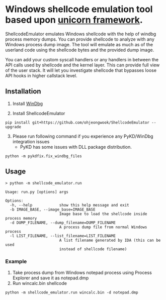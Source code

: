 # Windows shellcode emulation tool based upon [unicorn framework](https://www.unicorn-engine.org/).

ShellcodeEmulator emulates Windows shellcode with the help of windbg process memory dumps. You can provide shellcode to analyze with any Windows process dump image. The tool will emulate as much as of the userland code using the shellcode bytes and the provided dump image.

You can add your custom syscall handlers or any handlers in between the API calls used by shellcode and the kernel layer. This can provide full view of the user stack. It will let you investigate shellcode that bypasses loose API  hooks in higher callstack level.

## Installation

1. Install [WinDbg](https://docs.microsoft.com/en-us/windows-hardware/drivers/debugger/)

2. Install ShellcodeEmulator

```
pip install git+https://github.com/ohjeongwook/ShellcodeEmulator --upgrade
```

3. Please run following command if you experience any PyKD/WinDbg integration issues
   * PyKD has some issues with DLL package distribution.

```
python -m pykdfix.fix_windbg_files
```

## Usage

```
> python -m shellcode_emulator.run

Usage: run.py [options] args

Options:
  -h, --help            show this help message and exit
  -b IMAGE_BASE, --image_base=IMAGE_BASE
                        Image base to load the shellcode inside process memory
  -d DUMP_FILENAME, --dump_filename=DUMP_FILENAME
                        A process dump file from normal Windows process
  -l LIST_FILENAME, --list_filename=LIST_FILENAME
                        A list filename generated by IDA (this can be used
                        instead of shellcode filename)
```

### Example

1. Take process dump from Windows notepad process using Process Explorer and save it as notepad.dmp
2. Run wincalc.bin shellcode

```
python -m shellcode_emulator.run wincalc.bin -d notepad.dmp
```
